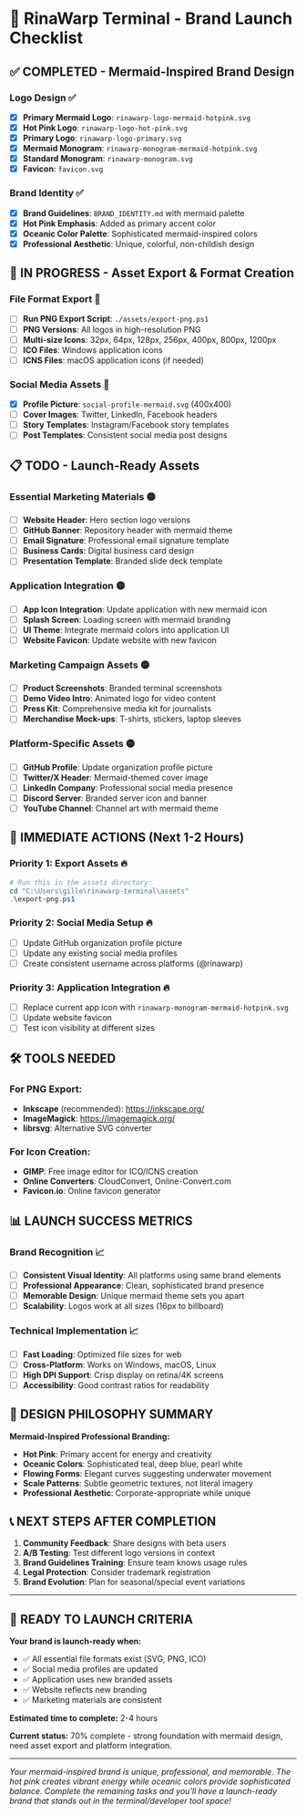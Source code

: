 # 🚀 RinaWarp Terminal - Brand Launch Checklist

## ✅ **COMPLETED** - Mermaid-Inspired Brand Design

### Logo Design ✅
- [x] **Primary Mermaid Logo**: `rinawarp-logo-mermaid-hotpink.svg`
- [x] **Hot Pink Logo**: `rinawarp-logo-hot-pink.svg` 
- [x] **Primary Logo**: `rinawarp-logo-primary.svg`
- [x] **Mermaid Monogram**: `rinawarp-monogram-mermaid-hotpink.svg`
- [x] **Standard Monogram**: `rinawarp-monogram.svg`
- [x] **Favicon**: `favicon.svg`

### Brand Identity ✅
- [x] **Brand Guidelines**: `BRAND_IDENTITY.md` with mermaid palette
- [x] **Hot Pink Emphasis**: Added as primary accent color
- [x] **Oceanic Color Palette**: Sophisticated mermaid-inspired colors
- [x] **Professional Aesthetic**: Unique, colorful, non-childish design

## 🔄 **IN PROGRESS** - Asset Export & Format Creation

### File Format Export 🔄
- [ ] **Run PNG Export Script**: `./assets/export-png.ps1`
- [ ] **PNG Versions**: All logos in high-resolution PNG
- [ ] **Multi-size Icons**: 32px, 64px, 128px, 256px, 400px, 800px, 1200px
- [ ] **ICO Files**: Windows application icons
- [ ] **ICNS Files**: macOS application icons (if needed)

### Social Media Assets 🔄
- [x] **Profile Picture**: `social-profile-mermaid.svg` (400x400)
- [ ] **Cover Images**: Twitter, LinkedIn, Facebook headers
- [ ] **Story Templates**: Instagram/Facebook story templates
- [ ] **Post Templates**: Consistent social media post designs

## 📋 **TODO** - Launch-Ready Assets

### Essential Marketing Materials 🟡
- [ ] **Website Header**: Hero section logo versions
- [ ] **GitHub Banner**: Repository header with mermaid theme
- [ ] **Email Signature**: Professional email signature template
- [ ] **Business Cards**: Digital business card design
- [ ] **Presentation Template**: Branded slide deck template

### Application Integration 🟡
- [ ] **App Icon Integration**: Update application with new mermaid icon
- [ ] **Splash Screen**: Loading screen with mermaid branding
- [ ] **UI Theme**: Integrate mermaid colors into application UI
- [ ] **Website Favicon**: Update website with new favicon

### Marketing Campaign Assets 🟡
- [ ] **Product Screenshots**: Branded terminal screenshots
- [ ] **Demo Video Intro**: Animated logo for video content
- [ ] **Press Kit**: Comprehensive media kit for journalists
- [ ] **Merchandise Mock-ups**: T-shirts, stickers, laptop sleeves

### Platform-Specific Assets 🟡
- [ ] **GitHub Profile**: Update organization profile picture
- [ ] **Twitter/X Header**: Mermaid-themed cover image
- [ ] **LinkedIn Company**: Professional social media presence
- [ ] **Discord Server**: Branded server icon and banner
- [ ] **YouTube Channel**: Channel art with mermaid theme

## 🎯 **IMMEDIATE ACTIONS** (Next 1-2 Hours)

### Priority 1: Export Assets 🔥
```powershell
# Run this in the assets directory:
cd "C:\Users\gille\rinawarp-terminal\assets"
.\export-png.ps1
```

### Priority 2: Social Media Setup 🔥
- [ ] Update GitHub organization profile picture
- [ ] Update any existing social media profiles
- [ ] Create consistent username across platforms (@rinawarp)

### Priority 3: Application Integration 🔥
- [ ] Replace current app icon with `rinawarp-monogram-mermaid-hotpink.svg`
- [ ] Update website favicon
- [ ] Test icon visibility at different sizes

## 🛠️ **TOOLS NEEDED**

### For PNG Export:
- **Inkscape** (recommended): https://inkscape.org/
- **ImageMagick**: https://imagemagick.org/
- **librsvg**: Alternative SVG converter

### For Icon Creation:
- **GIMP**: Free image editor for ICO/ICNS creation
- **Online Converters**: CloudConvert, Online-Convert.com
- **Favicon.io**: Online favicon generator

## 📊 **LAUNCH SUCCESS METRICS**

### Brand Recognition 📈
- [ ] **Consistent Visual Identity**: All platforms using same brand elements
- [ ] **Professional Appearance**: Clean, sophisticated brand presence
- [ ] **Memorable Design**: Unique mermaid theme sets you apart
- [ ] **Scalability**: Logos work at all sizes (16px to billboard)

### Technical Implementation 📈
- [ ] **Fast Loading**: Optimized file sizes for web
- [ ] **Cross-Platform**: Works on Windows, macOS, Linux
- [ ] **High DPI Support**: Crisp display on retina/4K screens
- [ ] **Accessibility**: Good contrast ratios for readability

## 🎨 **DESIGN PHILOSOPHY SUMMARY**

**Mermaid-Inspired Professional Branding:**
- **Hot Pink**: Primary accent for energy and creativity
- **Oceanic Colors**: Sophisticated teal, deep blue, pearl white
- **Flowing Forms**: Elegant curves suggesting underwater movement
- **Scale Patterns**: Subtle geometric textures, not literal imagery
- **Professional Aesthetic**: Corporate-appropriate while unique

## 📞 **NEXT STEPS AFTER COMPLETION**

1. **Community Feedback**: Share designs with beta users
2. **A/B Testing**: Test different logo versions in context
3. **Brand Guidelines Training**: Ensure team knows usage rules
4. **Legal Protection**: Consider trademark registration
5. **Brand Evolution**: Plan for seasonal/special event variations

---

## 🚀 **READY TO LAUNCH CRITERIA**

**Your brand is launch-ready when:**
- ✅ All essential file formats exist (SVG, PNG, ICO)
- ✅ Social media profiles are updated
- ✅ Application uses new branded assets
- ✅ Website reflects new branding
- ✅ Marketing materials are consistent

**Estimated time to complete:** 2-4 hours

**Current status:** 70% complete - strong foundation with mermaid design, need asset export and platform integration.

---

*Your mermaid-inspired brand is unique, professional, and memorable. The hot pink creates vibrant energy while oceanic colors provide sophisticated balance. Complete the remaining tasks and you'll have a launch-ready brand that stands out in the terminal/developer tool space!*

